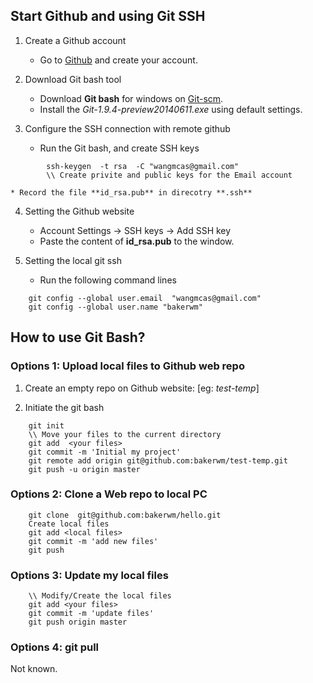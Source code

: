 ## Start Github and using Git SSH

1. Create a Github account
    * Go to [Github](https://github.com/) and create your account.

2. Download Git bash tool
    * Download **Git bash** for windows on [Git-scm](http://git-scm.com/downloads).
    * Install the *Git-1.9.4-preview20140611.exe* using default settings.

3. Configure the SSH connection with remote github
    * Run the Git bash, and create SSH keys
```
	    ssh-keygen  -t rsa  -C "wangmcas@gmail.com"
	    \\ Create privite and public keys for the Email account
```
    * Record the file **id_rsa.pub** in direcotry **.ssh**

4. Setting the Github website
    * Account Settings -> SSH keys -> Add SSH key
    * Paste the content of **id_rsa.pub** to the window.

5. Setting the local git ssh
    * Run the following command lines
```
	git config --global user.email  "wangmcas@gmail.com"
	git config --global user.name "bakerwm"
```

## How to use Git Bash?
### Options 1: Upload local files to Github web repo

1. Create an empty repo on Github website: [eg: *test-temp*]

2. Initiate the git bash
```
    git init
    \\ Move your files to the current directory
    git add  <your files>
	git commit -m 'Initial my project'
	git remote add origin git@github.com:bakerwm/test-temp.git
	git push -u origin master
```

### Options 2: Clone a Web repo to local PC
```
    git clone  git@github.com:bakerwm/hello.git
    Create local files
    git add <local files>
    git commit -m 'add new files'
    git push
```
### Options 3: Update my local files
```
    \\ Modify/Create the local files
    git add <your files>
    git commit -m 'update files'
    git push origin master
```

### Options 4: git pull
Not known.
